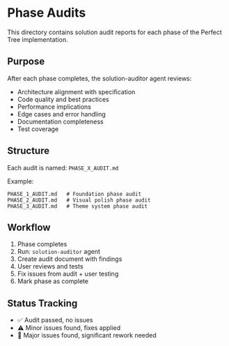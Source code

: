 # Phase Audits

This directory contains solution audit reports for each phase of the Perfect Tree implementation.

## Purpose

After each phase completes, the solution-auditor agent reviews:
- Architecture alignment with specification
- Code quality and best practices
- Performance implications
- Edge cases and error handling
- Documentation completeness
- Test coverage

## Structure

Each audit is named: `PHASE_X_AUDIT.md`

Example:
```
PHASE_1_AUDIT.md   # Foundation phase audit
PHASE_2_AUDIT.md   # Visual polish phase audit
PHASE_3_AUDIT.md   # Theme system phase audit
```

## Workflow

1. Phase completes
2. Run: `solution-auditor` agent
3. Create audit document with findings
4. User reviews and tests
5. Fix issues from audit + user testing
6. Mark phase as complete

## Status Tracking

- ✅ Audit passed, no issues
- ⚠️ Minor issues found, fixes applied
- 🔴 Major issues found, significant rework needed
